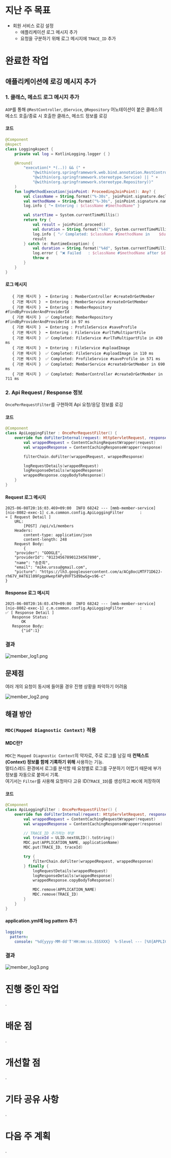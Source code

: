 # 지난 주 목표

- 회원 서비스 로깅 설정
    - 애플리케이션 로그 메시지 추가
    - 요청을 구분하기 위해 로그 메시지에 `TRACE_ID` 추가

# 완료한 작업

## 애플리케이션에 로깅 메시지 추가

### 1. 클래스, 메소드 로그 메시지 추가

`AOP`를 통해 `@RestController`, `@Service`, `@Repository` 어노테이션이 붙은 클래스의 메소드 호출/종료 시 호출한 클래스, 메소드 정보를 로깅

#### 코드

```kotlin
@Component
@Aspect
class LoggingAspect {
    private val log = KotlinLogging.logger { }

    @Around(
        "execution(* *(..)) && (" +
            "@within(org.springframework.web.bind.annotation.RestController) || " +
            "@within(org.springframework.stereotype.Service) || " +
            "@within(org.springframework.stereotype.Repository))"
    )
    fun logMethodExecution(joinPoint: ProceedingJoinPoint): Any? {
        val className = String.format("%-30s", joinPoint.signature.declaringType.simpleName)
        val methodName = String.format("%-30s", joinPoint.signature.name)
        log.info { "➡️ Entering : $className #$methodName" }

        val startTime = System.currentTimeMillis()
        return try {
            val result = joinPoint.proceed()
            val duration = String.format("%4d", System.currentTimeMillis() - startTime)
            log.info { "✅ Completed: $className #$methodName in    $duration ms" }
            result
        } catch (e: RuntimeException) {
            val duration = String.format("%4d", System.currentTimeMillis() - startTime)
            log.error { "❌ Failed   : $className #$methodName after $duration ms" }
            throw e
        }
    }
}
```

#### 로그 메시지

 ```text
    { 기본 메시지 }  ➡️ Entering : MemberController #createOrGetMember             
    { 기본 메시지 }  ➡️ Entering : MemberService #createOrGetMember             
    { 기본 메시지 }  ➡️ Entering : MemberRepository #findByProviderAndProviderId   
    { 기본 메시지 }  ✅ Completed: MemberRepository #findByProviderAndProviderId in 97 ms
    { 기본 메시지 }  ➡️ Entering : ProfileService #saveProfile                   
    { 기본 메시지 }  ➡️ Entering : FileService #urlToMultipartFile            
    { 기본 메시지 }  ✅ Completed: FileService #urlToMultipartFile in 430 ms
    { 기본 메시지 }  ➡️ Entering : FileService #uploadImage                   
    { 기본 메시지 }  ✅ Completed: FileService #uploadImage in 110 ms
    { 기본 메시지 }  ✅ Completed: ProfileService #saveProfile in 571 ms
    { 기본 메시지 }  ✅ Completed: MemberService #createOrGetMember in 690 ms
    { 기본 메시지 }  ✅ Completed: MemberController #createOrGetMember in 711 ms
```

### 2. Api Request / Response 정보

`OncePerRequestFilter`를 구현하여 Api 요청/응답 정보를 로깅

#### 코드

```kotlin
@Component
class ApiLoggingFilter : OncePerRequestFilter() {
    override fun doFilterInternal(request: HttpServletRequest, response: HttpServletResponse, filterChain: FilterChain) {
        val wrappedRequest = ContentCachingRequestWrapper(request)
        val wrappedResponse = ContentCachingResponseWrapper(response)

        filterChain.doFilter(wrappedRequest, wrappedResponse)

        logRequestDetails(wrappedRequest)
        logResponseDetails(wrappedResponse)
        wrappedResponse.copyBodyToResponse()
    }
}
```

#### Request 로그 메시지

```text
2025-06-08T20:16:03.469+09:00  INFO 68242 --- [mmb-member-service] [nio-8082-exec-1] c.m.common.config.ApiLoggingFilter       : 
➡️ [ Request Detail ]
	URL:
		[POST] /api/v1/members
	Headers:
		content-type: application/json
		content-length: 248
	Request Body:
		{
    "provider": "GOOGLE",
    "providerId": "012345678901234567890",
    "name": "송준희",
    "email": "mike.urssu@gmail.com",
    "picture": "https://lh3.googleusercontent.com/a/ACg8ocLMTF71D62J-rh67V_H4T61l09FpgpHwepfAPy0VFTSd9bwSg=s96-c"
}
```

#### Response 로그 메시지

 ```text
2025-06-08T20:16:03.470+09:00  INFO 68242 --- [mmb-member-service] [nio-8082-exec-1] c.m.common.config.ApiLoggingFilter       : 
✅ [ Response Detail ]
	Response Status:
		OK
	Response Body:
		{"id":1}
 ```

### 결과

![member_log1.png](../../9_images/member_log1.png)

## 문제점

여러 개의 요청이 동시에 들어올 경우 진행 상황을 파악하기 어려움

![member_log2.png](../../9_images/member_log2.png)

## 해결 방안

### `MDC(Mapped Diagnostic Context)` 적용

#### MDC란?

`MDC`는 `Mapped Diagnostic Context`의 약자로, 주로 로그를 남길 때 **컨텍스트(Context) 정보를 함께 기록하기 위해** 사용하는 기능.  
멀티스레드 환경에서 로그를 분석할 때 요청별로 로그를 구분하기 어렵기 때문에 부가 정보를 자동으로 붙여서 기록.  
여기서는 `Filter`를 사용해 요청마다 고유 ID(`TRACE_ID`)를 생성하고 `MDC`에 저장하여

#### 코드

```kotlin
@Component
class ApiLoggingFilter : OncePerRequestFilter() {
    override fun doFilterInternal(request: HttpServletRequest, response: HttpServletResponse, filterChain: FilterChain) {
        val wrappedRequest = ContentCachingRequestWrapper(request)
        val wrappedResponse = ContentCachingResponseWrapper(response)

        // TRACE_ID 추가하는 부분
        val traceId = ULID.nextULID().toString()
        MDC.put(APPLICATION_NAME, applicationName)
        MDC.put(TRACE_ID, traceId)

        try {
            filterChain.doFilter(wrappedRequest, wrappedResponse)
        } finally {
            logRequestDetails(wrappedRequest)
            logResponseDetails(wrappedResponse)
            wrappedResponse.copyBodyToResponse()

            MDC.remove(APPLICATION_NAME)
            MDC.remove(TRACE_ID)
        }
    }
}
```

#### application.yml에 log pattern 추가

```yaml
logging:
  pattern:
    console: "%d{yyyy-MM-dd'T'HH:mm:ss.SSSXXX}  %-5level --- [%X{APPLICATION_NAME}] [%X{TRACE_ID}] %logger{36} : %msg%n"
```

### 결과

![member_log3.png](../../9_images/member_log3.png)

# 진행 중인 작업

.

# 배운 점

.

# 개선할 점

.

# 기타 공유 사항

.

# 다음 주 계획

.
